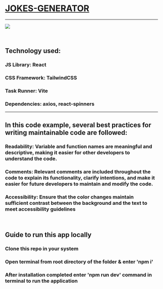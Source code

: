 # <a href="https://chuck-norries.netlify.app/">JOKES-GENERATOR</a>

<hr>

![](https://github.com/b0n21en5/jokes-generator/tree/main/public/st.png)

<br>

## Technology used:

### JS Library: React

### CSS Framework: TailwindCSS

### Task Runner: Vite

### Dependencies: axios, react-spinners

<hr>

## In this code example, several best practices for writing maintainable code are followed:

### Readability: Variable and function names are meaningful and descriptive, making it easier for other developers to understand the code.

### Comments: Relevant comments are included throughout the code to explain its functionality, clarify intentions, and make it easier for future developers to maintain and modify the code.

### Accessibility: Ensure that the color changes maintain sufficient contrast between the background and the text to meet accessibility guidelines

<br>

## Guide to run this app locally

### Clone this repo in your system

### Open terminal from root directory of the folder & enter 'npm i'

### After installation completed enter 'npm run dev' command in terminal to run the application
